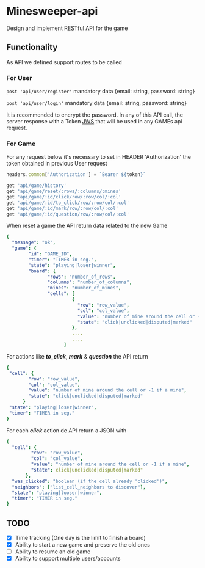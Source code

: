 # Minesweeper-api

Design and implement RESTful API for the game

## Functionality

As API we defined support routes to be called

### For User

```post 'api/user/register'``` mandatory data {email: string, password: string}

```post 'api/user/login'```    mandatory data {email: string, password: string}

It is recommended to encrypt the password.
In any of this API call, the server response with a Token [JWS](https://jwt.io/)
that will be used in any GAMEs api request.

### For Game

For any request below it's necessary to set in HEADER 'Authorization'
the token obtained in previous User request

```javascript
headers.common['Authorization'] = `Bearer ${token}`
```

```ruby
get 'api/game/history'
get 'api/game/reset/:rows/:columns/:mines'
get 'api/game/:id/click/row/:row/col/:col'
get 'api/game/:id/to_click/row/:row/col/:col'
get 'api/game/:id/mark/row/:row/col/:col'
get 'api/game/:id/question/row/:row/col/:col'
```

When reset a game the API return data related to the new Game

```yaml
{
  "message": "ok",
  "game": {
        "id": "GAME_ID",
        "timer": "TIMER in seg.",
        "state": "playing|loser|winner",
        "board": {
               "rows": "number_of_rows",
               "columns": "number_of_columns",
               "mines": "number_of_mines",
               "cells": [
                        {
                          "row": "row_value",
                          "col": "col_value",
                          "value": "number of mine around the cell or -1 if a mine",
                          "state": "click|unclicked|disputed|marked"
                        },
                        ....
                        ....
                     ]
```

For actions like ***to_click***, ***mark*** & ***question*** the API return

```yaml
{
 "cell": {
        "row": "row_value",
        "col": "col_value",
        "value": "number of mine around the cell or -1 if a mine",
        "state": "click|unclicked|disputed|marked"
      }
 "state": "playing|loser|winner",
 "timer": "TIMER in seg."
}
```

For each ***click*** action de API return a JSON with

```yaml
{
  "cell": {
         "row": "row_value",
         "col": "col_value",
         "value": "number of mine around the cell or -1 if a mine",
         "state": click|unclicked|disputed|marked"
       },
  "was_clicked": "boolean (if the cell already 'clicked')",
  "neighbors": ["list_cell_neighbors to discover"],
  "state": "playing|looser|winner",
  "timer": "TIMER in seg."
}
```

## TODO

- [x] Time tracking (One day is the limit to finish a board)
- [x] Ability to start a new game and preserve the old ones
- [ ] Ability to resume an old game
- [x] Ability to support multiple users/accounts
